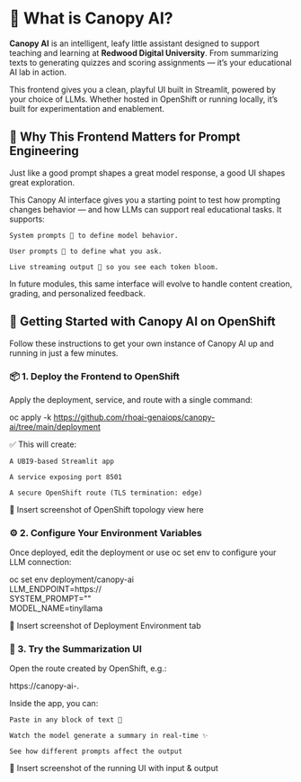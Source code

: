 # 🌿 What is Canopy AI?

**Canopy AI** is an intelligent, leafy little assistant designed to support teaching and learning at **Redwood Digital University**. From summarizing texts to generating quizzes and scoring assignments — it’s your educational AI lab in action.

This frontend gives you a clean, playful UI built in Streamlit, powered by your choice of LLMs. Whether hosted in OpenShift or running locally, it’s built for experimentation and enablement.

## 🎯 Why This Frontend Matters for Prompt Engineering

Just like a good prompt shapes a great model response, a good UI shapes great exploration.

This Canopy AI interface gives you a starting point to test how prompting changes behavior — and how LLMs can support real educational tasks. It supports:

    System prompts 🧠 to define model behavior.

    User prompts 💬 to define what you ask.

    Live streaming output 🌱 so you see each token bloom.

In future modules, this same interface will evolve to handle content creation, grading, and personalized feedback.

## 🚀 Getting Started with Canopy AI on OpenShift

Follow these instructions to get your own instance of Canopy AI up and running in just a few minutes.

### 📦 1. Deploy the Frontend to OpenShift

Apply the deployment, service, and route with a single command:

oc apply -k https://github.com/rhoai-genaiops/canopy-ai/tree/main/deployment

✅ This will create:

    A UBI9-based Streamlit app

    A service exposing port 8501

    A secure OpenShift route (TLS termination: edge)

📸 Insert screenshot of OpenShift topology view here

### ⚙️ 2. Configure Your Environment Variables

Once deployed, edit the deployment or use oc set env to configure your LLM connection:

oc set env deployment/canopy-ai \
  LLM_ENDPOINT=https://<your-model-url> \
  SYSTEM_PROMPT="<The system prompt you have iterated forth>" \
  MODEL_NAME=tinyllama

📸 Insert screenshot of Deployment Environment tab

### 🧪 3. Try the Summarization UI

Open the route created by OpenShift, e.g.:

https://canopy-ai-<your-project>.<cluster-domain>

Inside the app, you can:

    Paste in any block of text 📄

    Watch the model generate a summary in real-time ✨

    See how different prompts affect the output

📸 Insert screenshot of the running UI with input & output